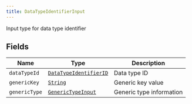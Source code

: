```yaml
---
title: DataTypeIdentifierInput
---
```


Input type for data type identifier

## Fields

| Name | Type | Description |
|------|------|-------------|
| `dataTypeId` | [`DataTypeIdentifierID`](../scalar/datatypeidentifierid.md) | Data type ID |
| `genericKey` | [`String`](../scalar/string.md) | Generic key value |
| `genericType` | [`GenericTypeInput`](../input_object/generictypeinput.md) | Generic type information |
